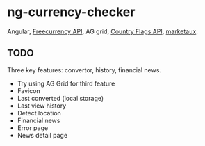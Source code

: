 # ng-currency-checker

Angular, [Freecurrency API](https://freecurrencyapi.com/), AG grid,
[Country Flags API](https://flagsapi.com/),
[marketaux](https://www.marketaux.com/).

## TODO

Three key features: convertor, history, financial news.

- Try using AG Grid for third feature
- Favicon
- Last converted (local storage)
- Last view history
- Detect location
- Financial news
- Error page
- News detail page
